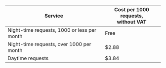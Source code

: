 | Service | Cost per 1000 requests,<br/>without VAT |
|---------|-------------------------------------|
| Night-time requests, 1000 or less per month | Free |
| Night-time requests, over 1000 per month | $2.88   |
| Daytime requests | $3.84                |